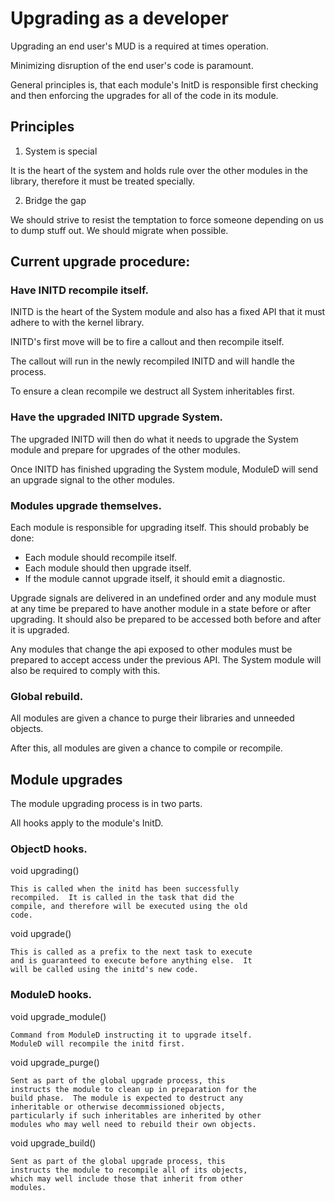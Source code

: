 # Upgrading as a developer

Upgrading an end user's MUD is a required at times operation.

Minimizing disruption of the end user's code is paramount.

General principles is, that each module's InitD is responsible first
checking and then enforcing the upgrades for all of the code in its
module.

## Principles

1.  System is special

It is the heart of the system and holds rule over the other modules in
the library, therefore it must be treated specially.

2.  Bridge the gap

We should strive to resist the temptation to force someone depending on
us to dump stuff out.  We should migrate when possible.

## Current upgrade procedure:

### Have INITD recompile itself.

INITD is the heart of the System module and also has a fixed API
that it must adhere to with the kernel library.

INITD's first move will be to fire a callout and then recompile itself.

The callout will run in the newly recompiled INITD and will
handle the process.

To ensure a clean recompile we destruct all System inheritables first.

### Have the upgraded INITD upgrade System.

The upgraded INITD will then do what it needs to upgrade the
System module and prepare for upgrades of the other modules.

Once INITD has finished upgrading the System module, ModuleD will
send an upgrade signal to the other modules.

### Modules upgrade themselves.

Each module is responsible for upgrading itself.  This should probably be done:

* Each module should recompile itself.
* Each module should then upgrade itself.
* If the module cannot upgrade itself, it should emit a diagnostic.

Upgrade signals are delivered in an undefined order and any
module must at any time be prepared to have another module in a
state before or after upgrading.  It should also be prepared to
be accessed both before and after it is upgraded.

Any modules that change the api exposed to other modules must be
prepared to accept access under the previous API.  The System
module will also be required to comply with this.

### Global rebuild.

All modules are given a chance to purge their libraries and unneeded objects.

After this, all modules are given a chance to compile or recompile.

## Module upgrades

The module upgrading process is in two parts.

All hooks apply to the module's InitD.

### ObjectD hooks.

void upgrading()

	This is called when the initd has been successfully
	recompiled.  It is called in the task that did the
	compile, and therefore will be executed using the old
	code.

void upgrade()

	This is called as a prefix to the next task to execute
	and is guaranteed to execute before anything else.  It
	will be called using the initd's new code.

### ModuleD hooks.

void upgrade_module()

	Command from ModuleD instructing it to upgrade itself.
	ModuleD will recompile the initd first.

void upgrade_purge()

	Sent as part of the global upgrade process, this
	instructs the module to clean up in preparation for the
	build phase.  The module is expected to destruct any
	inheritable or otherwise decommissioned objects,
	particularly if such inheritables are inherited by other
	modules who may well need to rebuild their own objects.

void upgrade_build()

	Sent as part of the global upgrade process, this
	instructs the module to recompile all of its objects,
	which may well include those that inherit from other
	modules.
